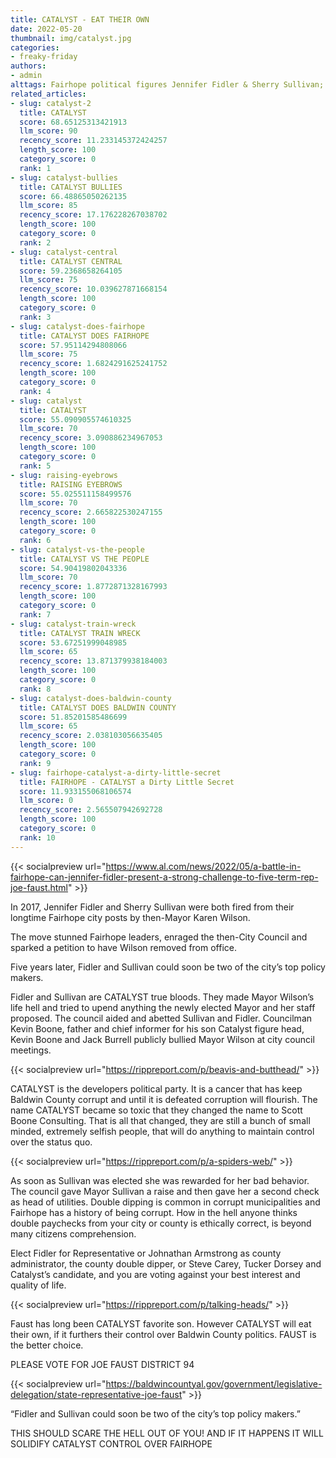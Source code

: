 ```yaml
---
title: CATALYST - EAT THEIR OWN
date: 2022-05-20
thumbnail: img/catalyst.jpg
categories:
- freaky-friday
authors:
- admin
alttags: Fairhope political figures Jennifer Fidler & Sherry Sullivan; a fork and knife crossed out with catalyst in red
related_articles:
- slug: catalyst-2
  title: CATALYST
  score: 68.65125313421913
  llm_score: 90
  recency_score: 11.233145372424257
  length_score: 100
  category_score: 0
  rank: 1
- slug: catalyst-bullies
  title: CATALYST BULLIES
  score: 66.48865050262135
  llm_score: 85
  recency_score: 17.176228267038702
  length_score: 100
  category_score: 0
  rank: 2
- slug: catalyst-central
  title: CATALYST CENTRAL
  score: 59.2368658264105
  llm_score: 75
  recency_score: 10.039627871668154
  length_score: 100
  category_score: 0
  rank: 3
- slug: catalyst-does-fairhope
  title: CATALYST DOES FAIRHOPE
  score: 57.95114294808066
  llm_score: 75
  recency_score: 1.6824291625241752
  length_score: 100
  category_score: 0
  rank: 4
- slug: catalyst
  title: CATALYST
  score: 55.090905574610325
  llm_score: 70
  recency_score: 3.090886234967053
  length_score: 100
  category_score: 0
  rank: 5
- slug: raising-eyebrows
  title: RAISING EYEBROWS
  score: 55.025511158499576
  llm_score: 70
  recency_score: 2.665822530247155
  length_score: 100
  category_score: 0
  rank: 6
- slug: catalyst-vs-the-people
  title: CATALYST VS THE PEOPLE
  score: 54.90419802043336
  llm_score: 70
  recency_score: 1.8772871328167993
  length_score: 100
  category_score: 0
  rank: 7
- slug: catalyst-train-wreck
  title: CATALYST TRAIN WRECK
  score: 53.67251999048985
  llm_score: 65
  recency_score: 13.871379938184003
  length_score: 100
  category_score: 0
  rank: 8
- slug: catalyst-does-baldwin-county
  title: CATALYST DOES BALDWIN COUNTY
  score: 51.85201585486699
  llm_score: 65
  recency_score: 2.038103056635405
  length_score: 100
  category_score: 0
  rank: 9
- slug: fairhope-catalyst-a-dirty-little-secret
  title: FAIRHOPE - CATALYST a Dirty Little Secret
  score: 11.933155068106574
  llm_score: 0
  recency_score: 2.565507942692728
  length_score: 100
  category_score: 0
  rank: 10
---
```

{{< socialpreview url="https://www.al.com/news/2022/05/a-battle-in-fairhope-can-jennifer-fidler-present-a-strong-challenge-to-five-term-rep-joe-faust.html" >}}

In 2017, Jennifer Fidler and Sherry Sullivan were both fired from their longtime Fairhope city posts by then-Mayor Karen Wilson.

The move stunned Fairhope leaders, enraged the then-City Council and sparked a petition to have Wilson removed from office.

Five years later, Fidler and Sullivan could soon be two of the city’s top policy makers.

Fidler and Sullivan are CATALYST true bloods. They made Mayor Wilson’s life hell and tried to upend anything the newly elected Mayor and her staff proposed. The council aided and abetted Sullivan and Fidler. Councilman Kevin Boone, father and chief informer for his son Catalyst figure head, Kevin Boone and Jack Burrell publicly bullied Mayor Wilson at city council meetings.

{{< socialpreview url="https://rippreport.com/p/beavis-and-butthead/" >}}

CATALYST is the developers political party. It is a cancer that has keep Baldwin County corrupt and until it is defeated corruption will flourish. The name CATALYST became so toxic that they changed the name to Scott Boone Consulting. That is all that changed, they are still a bunch of small minded, extremely selfish people, that will do anything to maintain control over the status quo.

{{< socialpreview url="https://rippreport.com/p/a-spiders-web/" >}}

As soon as Sullivan was elected she was rewarded for her bad behavior. The council gave Mayor Sullivan a raise and then gave her a second check as head of utilities. Double dipping is common in corrupt municipalities and Fairhope has a history of being corrupt. How in the hell anyone thinks double paychecks from your city or county is ethically correct, is beyond many citizens comprehension.

Elect Fidler for Representative or Johnathan Armstrong as county administrator, the county double dipper, or Steve Carey, Tucker Dorsey and Catalyst’s candidate, and you are voting against your best interest and quality of life.

{{< socialpreview url="https://rippreport.com/p/talking-heads/" >}}

Faust has long been CATALYST favorite son. However CATALYST will eat their own, if it furthers their control over Baldwin County politics. FAUST is the better choice.

PLEASE VOTE FOR JOE FAUST DISTRICT 94

{{< socialpreview url="https://baldwincountyal.gov/government/legislative-delegation/state-representative-joe-faust" >}}

“Fidler and Sullivan could soon be two of the city’s top policy makers.”

THIS SHOULD SCARE THE HELL OUT OF YOU! AND IF IT HAPPENS IT WILL SOLIDIFY CATALYST CONTROL OVER FAIRHOPE
